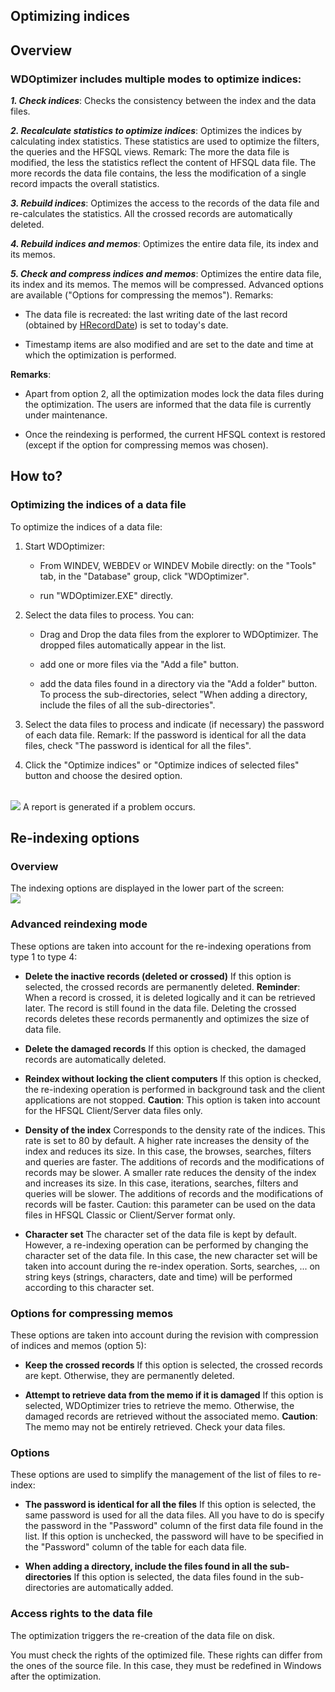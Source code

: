 


## Optimizing indices
			



<a name="NOTE1"></a>
<a name="NOTE1_1"></a>


## Overview
<a name="overview_ELTTEXTE000209"></a>


### WDOptimizer includes multiple modes to optimize indices:
<a name="wdoptimizer_includes_multiple_modes_optimize_indices_ELTPARAGRAPHE000011"></a>

***1. Check indices***: Checks the consistency between the index and the data files.

***2. Recalculate statistics to optimize indices***: Optimizes the indices by calculating index statistics. These statistics are used to optimize the filters, the queries and the HFSQL views. 
Remark: The more the data file is modified, the less the statistics reflect the content of HFSQL data file. The more records the data file contains, the less the modification of a single record impacts the overall statistics.

***3. Rebuild indices***: Optimizes the access to the records of the data file and re-calculates the statistics. All the crossed records are automatically deleted.

***4. Rebuild indices and memos***:  Optimizes the entire data file, its index and its memos.

***5. Check and compress indices and memos***: Optimizes the entire data file, its index and its memos. The memos will be compressed. Advanced options are available ("Options for compressing the memos").
Remarks: 

- The data file is recreated: the last writing date of the last record (obtained by [HRecordDate](../WDLang4/3044338.md)) is set to today's date.

- Timestamp items are also modified and are set to the date and time at which the optimization is performed. 




**Remarks**:

- Apart from option 2, all the optimization modes lock the data files during the optimization. The users are informed that the data file is currently under maintenance.

- Once the reindexing is performed, the current HFSQL context is restored (except if the option for compressing memos was chosen).




<a name="NOTE2"></a>
<a name="NOTE2_1"></a>


## How to?
<a name="how_ELTTEXTE000239"></a>


### Optimizing the indices of a data file
<a name="optimizing_the_indices_data_file_ELTPARAGRAPHE000045"></a>

To optimize the indices of a data file:

1. Start WDOptimizer:

	- From WINDEV, WEBDEV or WINDEV Mobile directly: on the "Tools" tab, in the "Database" group, click "WDOptimizer".

	- run "WDOptimizer.EXE" directly.




2. Select the data files to process. You can: 

	- Drag and Drop the data files from the explorer to WDOptimizer. The dropped files automatically appear in the list. 

	- add one or more files via the "Add a file" button. 

	- add the data files found in a directory via the "Add a folder" button. 
			To process the sub-directories, select "When adding a directory, include the files of all the sub-directories". 




3. Select the data files to process and indicate (if necessary) the password of each data file. 
	Remark: If the password is identical for all the data files, check "The password is identical for all the files". 

4. Click the "Optimize indices" or "Optimize indices of selected files" button and choose the desired option. 

<br>![](https://doc.pcsoft.fr/en-US/images/image.awp?langid=3&name=WDOptimiseur_Index%20-%20HC%20N%B0001%201.gif)
A report is generated if a problem occurs.

<a name="NOTE3"></a>
<a name="NOTE3_1"></a>


## Re-indexing options
<a name="reindexing_options_ELTTEXTE000263"></a>


### Overview
<a name="overview_ELTPARAGRAPHE000085"></a>

The indexing options are displayed in the lower part of the screen:<br>![](https://doc.pcsoft.fr/en-US/images/image.awp?langid=3&name=WDOptimiseur_Index%20-%20HC%20N%B0001.gif)

<a name="NOTE3_2"></a>


### Advanced reindexing mode
<a name="advanced_reindexing_mode_ELTPARAGRAPHE000093"></a>

These options are taken into account for the re-indexing operations from type 1 to type 4:

- **Delete the inactive records (deleted or crossed)**
	If this option is selected, the crossed records are permanently deleted.
	**Reminder**: When a record is crossed, it is deleted logically and it can be retrieved later. The record is still found in the data file. Deleting the crossed records deletes these records permanently and optimizes the size of data file.

- **Delete the damaged records**
	If this option is checked, the damaged records are automatically deleted.

- **Reindex without locking the client computers**
	If this option is checked, the re-indexing operation is performed in background task and the client applications are not stopped. 
	**Caution**: This option is taken into account for the HFSQL Client/Server data files only. 

- **Density of the index**
	Corresponds to the density rate of the indices. This rate is set to 80 by default. 
	A higher rate increases the density of the index and reduces its size. In this case, the browses, searches, filters and queries are faster. The additions of records and the modifications of records may be slower. 
	A smaller rate reduces the density of the index and increases its size. In this case, iterations, searches, filters and queries will be slower. The additions of records and the modifications of records will be faster. 
	Caution: this parameter can be used on the data files in HFSQL Classic or Client/Server format only.

- **Character set**
	The character set of the data file is kept by default. However, a re-indexing operation can be performed by changing the character set of the data file. In this case, the new character set will be taken into account during the re-index operation. Sorts, searches, ... on string keys (strings, characters, date and time) will be performed according to this character set.



<a name="NOTE3_3"></a>


### Options for compressing memos
<a name="options_for_compressing_memos_ELTPARAGRAPHE000126"></a>

These options are taken into account during the revision with compression of indices and memos (option 5):

- **Keep the crossed records**
	If this option is selected, the crossed records are kept. Otherwise, they are permanently deleted.

- **Attempt to retrieve data from the memo if it is damaged**
	If this option is selected, WDOptimizer tries to retrieve the memo. Otherwise, the damaged records are retrieved without the associated memo. 
	**Caution**: The memo may not be entirely retrieved. Check your data files.



<a name="NOTE3_4"></a>


### Options
<a name="options_ELTPARAGRAPHE000142"></a>

These options are used to simplify the management of the list of files to re-index:

- **The password is identical for all the files**
	If this option is selected, the same password is used for all the data files. All you have to do is specify the password in the "Password" column of the first data file found in the list.
	If this option is unchecked, the password will have to be specified in the "Password" column of the table for each data file.

- **When adding a directory, include the files found in all the sub-directories**
	If this option is selected, the data files found in the sub-directories are automatically added.



<a name="NOTE3_5"></a>


### Access rights to the data file
<a name="access_rights_the_data_file_ELTPARAGRAPHE000158"></a>

The optimization triggers the re-creation of the data file on disk. 

You must check the rights of the optimized file. These rights can differ from the ones of the source file. In this case, they must be redefined in Windows after the optimization.


